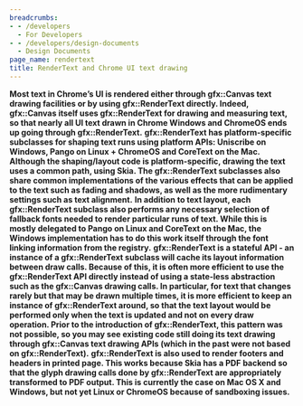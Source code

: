 ```yaml
---
breadcrumbs:
- - /developers
  - For Developers
- - /developers/design-documents
  - Design Documents
page_name: rendertext
title: RenderText and Chrome UI text drawing
---
```


**Most text in Chrome’s UI is rendered either through gfx::Canvas text drawing facilities or by using gfx::RenderText directly. Indeed, gfx::Canvas itself uses gfx::RenderText for drawing and measuring text, so that nearly all UI text drawn in Chrome Windows and ChromeOS ends up going through gfx::RenderText.**
**gfx::RenderText has platform-specific subclasses for shaping text runs using platform APIs: Uniscribe on Windows, Pango on Linux + ChromeOS and CoreText on the Mac. Although the shaping/layout code is platform-specific, drawing the text uses a common path, using Skia. The gfx::RenderText subclasses also share common implementations of the various effects that can be applied to the text such as fading and shadows, as well as the more rudimentary settings such as text alignment.**
**In addition to text layout, each gfx::RenderText subclass also performs any necessary selection of fallback fonts needed to render particular runs of text. While this is mostly delegated to Pango on Linux and CoreText on the Mac, the Windows implementation has to do this work itself through the font linking information from the registry.**
**gfx::RenderText is a stateful API - an instance of a gfx::RenderText subclass will cache its layout information between draw calls. Because of this, it is often more efficient to use the gfx::RenderText API directly instead of using a state-less abstraction such as the gfx::Canvas drawing calls. In particular, for text that changes rarely but that may be drawn multiple times, it is more efficient to keep an instance of gfx::RenderText around, so that the text layout would be performed only when the text is updated and not on every draw operation. Prior to the introduction of gfx::RenderText, this pattern was not possible, so you may see existing code still doing its text drawing through gfx::Canvas text drawing APIs (which in the past were not based on gfx::RenderText).**
**gfx::RenderText is also used to render footers and headers in printed page.
This works because Skia has a PDF backend so that the glyph drawing calls done
by gfx::RenderText are appropriately transformed to PDF output. This is
currently the case on Mac OS X and Windows, but not yet Linux or ChromeOS
because of sandboxing issues.**